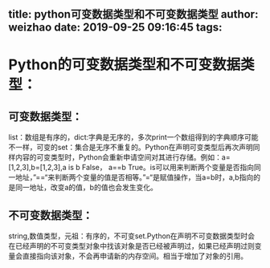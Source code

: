 title: python可变数据类型和不可变数据类型
author: weizhao
date: 2019-09-25 09:16:45
tags:
---
# Python的可变数据类型和不可变数据类型：
## 可变数据类型：  
list：数组是有序的，dict:字典是无序的，多次print一个数组得到的字典顺序可能不一样，可变的set：集合是无序不重复的。Python在声明可变类型后再次声明同样内容的可变类型时，Python会重新申请空间对其进行存储。例如：a=[1,2,3],b=[1,2,3],a is b False， a==b True。is可以用来判断两个变量是否指向同一地址，”==“来判断两个变量的值是否相等。”=“是赋值操作，当a=b时，a,b指向的是同一地址，改变a的值，b的值也会发生变化。
## 不可变数据类型：
string,数值类型，元祖：有序的，不可变set.Python在声明不可变数据类型时会在已经声明的不可变类型对象中找该对象是否已经被声明过，如果已经声明过则变量会直接指向该对象，不会再申请新的内存空间。相当于增加了对象的引用。